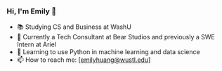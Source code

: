 ### Hi, I'm Emily 👋

<!--
**imemilyhuang/imemilyhuang** is a ✨ _special_ ✨ repository because its `README.md` (this file) appears on your GitHub profile.

Here are some ideas to get you started:

- 🔭 I’m currently working on ...
- 🌱 I’m currently learning ...
- 👯 I’m looking to collaborate on ...
- 🤔 I’m looking for help with ...
- 💬 Ask me about ...
- 📫 How to reach me:
- 😄 Pronouns: ...
- ⚡ Fun fact: ...
-->

- 📚 Studying CS and Business at WashU
- 🔭 Currently a Tech Consultant at Bear Studios and previously a SWE Intern at Ariel
- 🌱 Learning to use Python in machine learning and data science
- 📫 How to reach me: [emilyhuang@wustl.edu]

